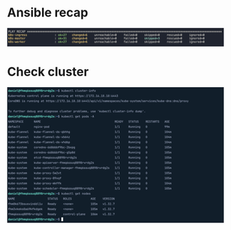 # Ansible recap

![ansible-recap](./assets/ansible-recap.png)

# Check cluster

![cluster-check](./assets/cluster-check.png)